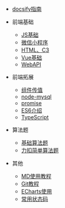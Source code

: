 * [docsify指南](https://docsify.js.org/)

* 前端基础
  * [JS基础](/JS基础)
  * [微信小程序](/微信小程序)
  * [HTML、C3](/HTML和CSS基础)
  * [Vue基础](/Vue基础介绍)
  * [WebAPI](/webAPI介绍)


* 前端拓展
  * [组件传值](/组件传值)
  * [node-mysql](/node-mysql)
  * [promise](/promise讲义)
  * [ES6介绍](/ES6介绍)
  * [TypeScript](/TypeScript)

* 算法题
  * [基础算法题](/基础算法题)
  * [力扣简单算法题](/力扣简单算法题) 

* 其他
  * [MD使用教程](/MD使用教程)
  * [Git教程](/Git教程)
  * [ECharts使用](/ECharts使用)
  * [常用状态码](/常用的14种状态码)